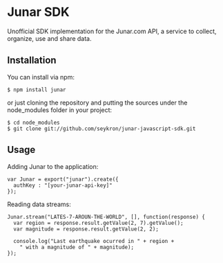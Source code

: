 # Junar SDK #
Unofficial SDK implementation for the Junar.com API, a service to collect,
organize, use and share data.

## Installation ##
You can install via npm:

    $ npm install junar

or just cloning the repository and putting the sources under the node_modules
folder in your project:

    $ cd node_modules
    $ git clone git://github.com/seykron/junar-javascript-sdk.git

## Usage ##

Adding Junar to the application:

    var Junar = export("junar").create({
      authKey : "[your-junar-api-key]"
    });

Reading data streams:

    Junar.stream("LATES-7-AROUN-THE-WORLD", [], function(response) {
      var region = response.result.getValue(2, 7).getValue();
      var magnitude = response.result.getValue(2, 2);

      console.log("Last earthquake ocurred in " + region +
        " with a magnitude of " + magnitude);
    });

